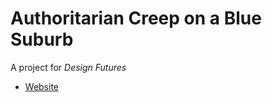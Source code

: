 # Authoritarian Creep on a Blue Suburb

A project for _Design Futures_

- [Website](https://arielchuri.github.io/authoritarian-creep-on-a-blue-suburb)
